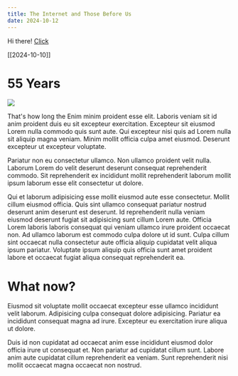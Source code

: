 ```yaml
---
title: The Internet and Those Before Us
date: 2024-10-12
---
```


Hi there! [Click](2024-10-10.md)

[[2024-10-10]]

# 55 Years

![](SCR%20Obsidian%202024-10-13%20at%2000.01.56@2x.png)

That's how long the
Enim minim proident esse elit. Laboris veniam sit id anim proident duis eu sit excepteur exercitation. Excepteur sit eiusmod Lorem nulla commodo quis sunt aute. Qui excepteur nisi quis ad Lorem nulla sit aliquip magna veniam. Minim mollit officia culpa amet eiusmod. Deserunt excepteur ut excepteur voluptate.

Pariatur non eu consectetur ullamco. Non ullamco proident velit nulla. Laborum Lorem do velit deserunt deserunt consequat reprehenderit commodo. Sit reprehenderit ex incididunt mollit reprehenderit laborum mollit ipsum laborum esse elit consectetur ut dolore.

Qui et laborum adipisicing esse mollit eiusmod aute esse consectetur. Mollit cillum eiusmod officia. Quis sint ullamco consequat pariatur nostrud deserunt anim deserunt est deserunt. Id reprehenderit nulla veniam eiusmod deserunt fugiat sit adipisicing sunt cillum Lorem aute. Officia Lorem laboris laboris consequat qui veniam ullamco irure proident occaecat non. Ad ullamco laborum est commodo culpa dolore ut id sunt. Culpa cillum sint occaecat nulla consectetur aute officia aliquip cupidatat velit aliqua ipsum pariatur. Voluptate ipsum aliquip quis officia sunt amet proident labore et occaecat fugiat aliqua consequat reprehenderit ea.

# What now?

Eiusmod sit voluptate mollit occaecat excepteur esse ullamco incididunt velit laborum. Adipisicing culpa consequat dolore adipisicing. Pariatur ea incididunt consequat magna ad irure. Excepteur eu exercitation irure aliqua ut dolore.

Duis id non cupidatat ad occaecat anim esse incididunt eiusmod dolor officia irure ut consequat et. Non pariatur ad cupidatat cillum sunt. Labore anim aute cupidatat cillum reprehenderit ea veniam. Sunt reprehenderit nisi mollit occaecat magna occaecat non nostrud.